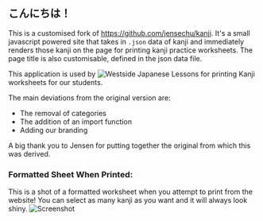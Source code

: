 ## こんにちは！

This is a customised fork of https://github.com/jensechu/kanji. It's a small javascript powered site that takes in `.json` data of kanji and immediately renders those kanji on the page for printing kanji practice worksheets. The page title is also customisable, defined in the json data file.

This application is used by ![Westside Japanese Lessons](http://www.westsidejapanese.com.au) for printing Kanji worksheets for our students.

The main deviations from the original version are:
* The removal of categories
* The addition of an import function
* Adding our branding

A big thank you to Jensen for putting together the original from which this was derived.

### Formatted Sheet When Printed:
This is a shot of a formatted worksheet when you attempt to print from the website! You can select as many kanji as you want and it will always look shiny.
![Screenshot](http://i.imgur.com/DIlLX36.png)